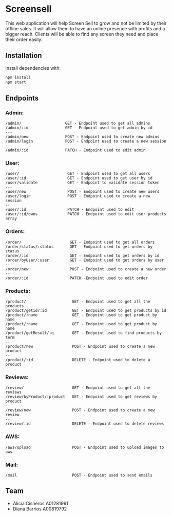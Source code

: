 # Screensell

This web application will help Screen Sell to grow and not be limited by their offline sales. It will allow them to have an online presence with profits and a bigger reach. Clients will be able to find any screen they need and place their order easily.

## Installation

Install dependencies with:
```bash
npm install
npm start
```


## Endpoints

### Admin: 
```
/admin/                   GET - Endpoint used to get all admins
/admin/:id                GET - Endpoint used to get admin by id
---
/admin/new                POST - Endpoint used to create new admins
/admin/login              POST - Endpoint used to create a new session
--
/admin/:id                PATCH - Endpoint used to edit admin
```

### User: 
 
```
/user/                     GET - Endpoint used to get all users
/user/:id                  GET - Endpoint used to get user by id
/user/validate             GET - Endpoint to validate session token 
---
/user/new                  POST - Endpoint used to create new users
/user/login                POST - Endpoint used to create a new session
--
/user/:id                  PATCH - Endpoint used to edit 
/user/:id/owns             PATCH - Endpoint used to edit user products array
```


### Orders: 
 
```
/order/                     GET - Endpoint used to get all orders
/order/status/:status       GET - Endpoint used to get orders by status
/order/:id                  GET - Endpoint used to get orders by id
/order/byUser/:user         GET - Endpoint used to get orders by user
--
/order/new                  POST - Endpoint used to create a new order
--
/order/:id                  PATCH -Endpoint used to edit order
```

### Products: 
 
```
/product/                    GET - Endpoint used to get all the products
/product/getid/:id           GET - Endpoint used to get products by id
/product/:name               GET - Endpoint used to get product by name
/product/:name               GET - Endpoint used to get product by name
/product/getResult/:q        GET - Endpoint used to find products by term 
-- 
/product/new                 POST - Endpoint used to create a new product
--
/product/:id                 DELETE - Endpoint used to delete a product
```
### Reviews: 
 
```
/review/                     GET - Endpoint used to get all the reviews
/review/byProduct/:product   GET - Endpoint used to get reviews by product
--
/review/new                  POST - Endpoint used to create a new review
--
/review/:id                  DELETE - Endpoint used to delete reviews

```

### AWS: 
 
```
/aws/upload                  POST - Endpoint used to upload images to  aws
```

### Mail: 
 
```
/mail                        POST - Endpoint used to send emails 
```

## Team
* Alicia Cisneros A01281991 
* Diana Barrios A00819792
